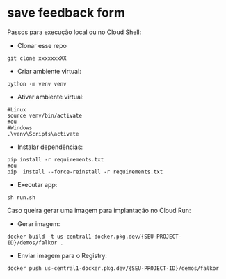 # save feedback form
Passos para execução local ou no Cloud Shell:

 - Clonar esse repo
````
git clone xxxxxxxXX
````
 - Criar ambiente virtual:
````
python -m venv venv
````
 - Ativar ambiente virtual:
```
#Linux
source venv/bin/activate
#ou
#Windows
.\venv\Scripts\activate
```
 - Instalar dependências:
```
pip install -r requirements.txt
#ou
pip  install --force-reinstall -r requirements.txt
```
 - Executar app:
```
sh run.sh
```
Caso queira gerar uma imagem para implantação no Cloud Run:

 - Gerar imagem:
````
docker build -t us-central1-docker.pkg.dev/{SEU-PROJECT-ID}/demos/falkor .
````
 - Enviar imagem para o Registry:
````
docker push us-central1-docker.pkg.dev/{SEU-PROJECT-ID}/demos/falkor
````

